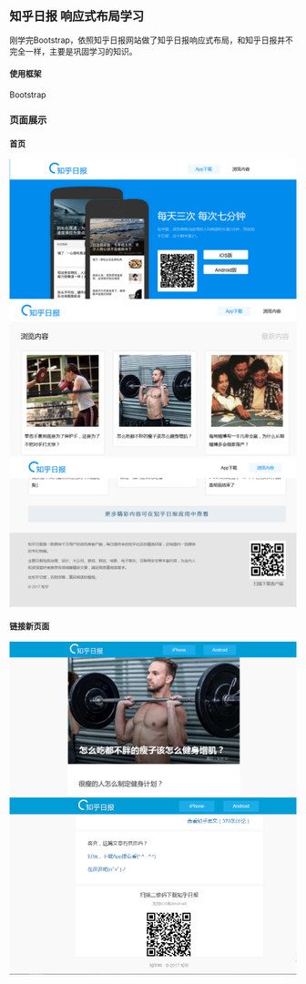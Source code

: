 ## 知乎日报 响应式布局学习
刚学完Bootstrap，依照知乎日报网站做了知乎日报响应式布局，和知乎日报并不完全一样，主要是巩固学习的知识。
#### 使用框架
Bootstrap
### 页面展示
#### 首页
![](https://github.com/leprechauns/images/raw/master/zhihu-daily/homepage-1.png)<br/>
![](https://github.com/leprechauns/images/raw/master/zhihu-daily/homepage-2.png)<br/>
![](https://github.com/leprechauns/images/raw/master/zhihu-daily/homepage-3.png)<br/>
#### 链接新页面
![](https://github.com/leprechauns/images/raw/master/zhihu-daily/singlepage-1.png)<br/>
![](https://github.com/leprechauns/images/raw/master/zhihu-daily/singlepage-2.png)<br/>



